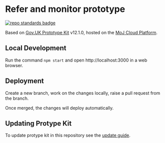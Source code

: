 # Refer and monitor prototype

[![repo standards badge](https://img.shields.io/badge/dynamic/json?color=blue&style=for-the-badge&logo=github&label=MoJ%20Compliant&query=%24.result&url=https%3A%2F%2Foperations-engineering-reports.cloud-platform.service.justice.gov.uk%2Fapi%2Fv1%2Fcompliant_public_repositories%2Fhmpps-interventions-prototype)](https://operations-engineering-reports.cloud-platform.service.justice.gov.uk/public-github-repositories.html#hmpps-interventions-prototype "Link to report")

Based on [Gov.UK Prototype Kit] v12.1.0, hosted on the [MoJ Cloud Platform].

## Local Development

Run the command ```npm start``` and open http://localhost:3000 in a web browser.

## Deployment

Create a new branch, work on the changes locally, raise a pull request from the branch.

Once merged, the changes will deploy automatically.

## Updating Protype Kit

To update protype kit in this repository see the [update guide](https://govuk-prototype-kit.herokuapp.com/docs/updating-the-kit).

[Gov.UK Prototype Kit]: https://govuk-prototype-kit.herokuapp.com/docs
[MoJ Cloud Platform]: https://user-guide.cloud-platform.service.justice.gov.uk/documentation/concepts/about-the-cloud-platform.html
